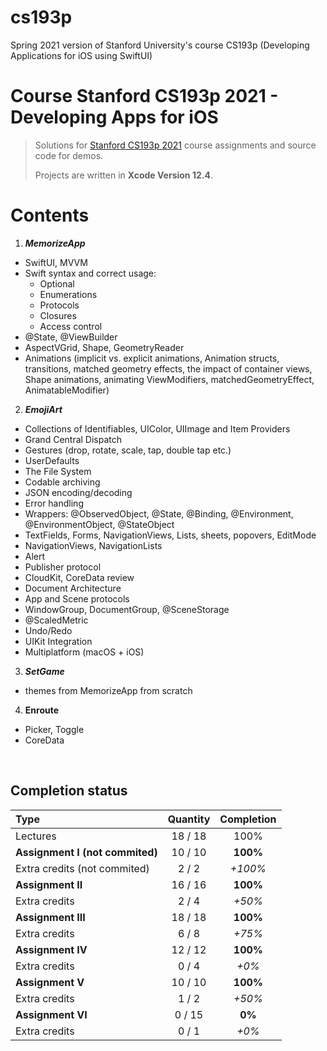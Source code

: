 # cs193p
Spring 2021 version of Stanford University's course CS193p (Developing Applications for iOS using SwiftUI)

# Course Stanford CS193p 2021 - Developing Apps for iOS
> 
> Solutions for [Stanford CS193p 2021](https://cs193p.sites.stanford.edu) course assignments and source code for demos.
>
> Projects are written in **Xcode Version 12.4**.
>

# Contents
1.  ***MemorizeApp***
  - SwiftUI, MVVM
  - Swift syntax and correct usage: 
    -  Optional
    -  Enumerations
    -  Protocols
    -  Closures
    -  Access control
  - @State, @ViewBuilder
  - AspectVGrid, Shape, GeometryReader
  - Animations (implicit vs. explicit animations, Animation structs, transitions, matched geometry effects, the impact of container views, Shape animations, animating ViewModifiers, matchedGeometryEffect, AnimatableModifier)
2. ***EmojiArt***
  - Collections of Identifiables, UIColor, UIImage and Item Providers
  - Grand Central Dispatch
  - Gestures (drop, rotate, scale, tap, double tap etc.)
  - UserDefaults
  - The File System
  - Codable archiving 
  - JSON encoding/decoding
  - Error handling
  - Wrappers: @ObservedObject, @State, @Binding, @Environment, @EnvironmentObject, @StateObject
  - TextFields, Forms, NavigationViews, Lists, sheets, popovers, EditMode
  - NavigationViews, NavigationLists
  - Alert
  - Publisher protocol
  - CloudKit, CoreData review
  - Document Architecture
  - App and Scene protocols
  - WindowGroup, DocumentGroup, @SceneStorage
  - @ScaledMetric
  - Undo/Redo
  - UIKit Integration
  - Multiplatform (macOS + iOS)
3. ***SetGame***
  - themes from MemorizeApp from scratch 

4. **Enroute**
  - Picker, Toggle
  - CoreData
<br/>


## Completion status

Type                                | Quantity  | Completion
:---                                |  :---:  |   :---:
Lectures                            | 18 / 18 |   100%
**Assignment I (not commited)**     | 10 / 10 | **100%**
Extra credits (not commited)        |  2 / 2  | *+100%*
**Assignment II**                   | 16 / 16 | **100%**
Extra credits                       |  2 / 4  |  *+50%*
**Assignment III**                  | 18 / 18 | **100%**
Extra credits                       |  6 / 8  |  *+75%*
**Assignment IV**                   | 12 / 12 | **100%**
Extra credits                       |  0 /  4 | *+0%*
**Assignment V**                    | 10 / 10 | **100%**
Extra credits                       |  1 /  2 | *+50%*
**Assignment VI**                   |  0 / 15 | **0%**
Extra credits                       |  0 /  1 | *+0%*
